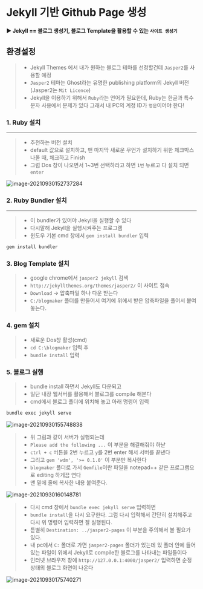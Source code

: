 # Jekyll 기반 Github Page 생성



#### ▶ Jekyll == 블로그 생성기, 블로그 Template을 활용할 수 있는 `사이트 생성기`



## 환경설정

> - Jekyll Themes 에서 내가 원하는 블로그 테마를 선정할건데 `Jasper2`를 사용할 예정
> - `Jasper2` 테마는 Ghost라는 유명한 publishing platform의 Jekyll 버전 (Jasper2는 `Mit Licence`)
> - Jekyll을 이용하기 위해서 `Ruby`라는 언어가 필요한데, Ruby는 한글과 특수문자 사용에서 문제가 있다 그래서 내 PC의 계정 ID가 `영문`이어야 한다!



### 1. Ruby 설치

---

> - 추천하는 버전 설치
> - default 값으로 설치하고, 맨 마지막 새로운 무언가 설치하기 위한 체크박스 나올 때, 체크하고 Finish
> - 그럼 Dos 창이 나오면서 1~3번 선택하라고 하면 `1번` 누르고 다 설치 되면 `enter`

![image-20210930152737284](\\HJGRACE\Users\Public\Documents\md_image\image-20210930152737284.png)



### 2. Ruby Bundler 설치

---

> - 이 bundler가 있어야 Jekyll을 실행할 수 있다
> - 다시말해 Jekyll을 실행시켜주는 프로그램
> - 윈도우 기본 cmd 창에서 `gem install bundler` 입력

```cmd
gem install bundler
```



### 3. Blog Template 설치

> - google chrome에서 `jasper2 jekyll` 검색
> - `http://jekyllthemes.org/themes/jasper2/` 이 사이트 접속
> - `Download` → 압축파일 하나 다운 받는다
> - `C:/blogmaker` 폴더를 만들어서 여기에 위에서 받은 압축파일을 풀어서 붙여놓는다.



### 4. gem 설치

> - 새로운 Dos창 활성(cmd)
> - `cd C:\blogmaker` 입력 후
> - `bundle install` 입력



### 5. 블로그 실행

> - bundle install 하면서 Jekyll도 다운되고
> - 일단 내장 웹서버를 활용해서 블로그를 compile 해본다
> - cmd에서 블로그 폴더에 위치해 놓고 아래 명령어 입력

```cmd
bundle exec jekyll serve
```

![image-20210930155748838](\\HJGRACE\Users\Public\Documents\md_image\image-20210930155748838.png)

> - 위 그림과 같이 서버가 실행되는데
> - `Please add the following ...` 이 부분을 해결해줘야 하낟
> - `ctrl + c` 버튼을 2번 누르고 `y`를 2번 enter 해서 서버를 끝낸다
> - 그리고 `gem 'wdm', '>= 0.1.0'` 이 부분만 복사한다
> - `blogmaker` 폴더로 가서 `Gemfile`이란 파일을 notepad++  같은 프로그램으로 editing 하게끔 연다
> - 맨 밑에 줄에 복사한 내용 붙여준다.

![image-20210930160148781](\\HJGRACE\Users\Public\Documents\md_image\image-20210930160148781.png)

> - 다시 cmd 창에서 `bundle exec jekyll serve` 입력하면
> - `bundle install`을 다시 요구한다. 그럼 다시 입력해서 간단히 설치해주고 다시 위 명령어 입력하면 잘 실행된다.
> - 튿별히 `Destination: ../jasper2-pages` 이 부분을 주의해서 볼 필요가 있다.
> - 내 pc에서 `C:` 폴더로 가면 `jasper2-pages` 폴더가 있는데 있 폴더 안에 들어 있는 파일이 위에서 Jekyll로 compile한 블로그를 나타내는 파일들이다
> - 인터넷 브라우저 창에 `http://127.0.0.1:4000/jasper2/` 입력하면 순정 상태의 블로그 화면이 나온다

![image-20210930175740271](\\HJGRACE\Users\Public\Documents\md_image\image-20210930175740271.png)